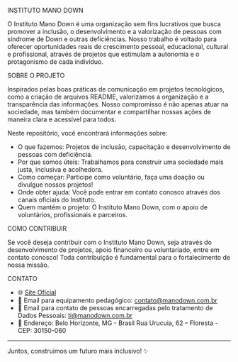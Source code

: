   INSTITUTO MANO DOWN

O Instituto Mano Down é uma organização sem fins lucrativos que busca promover a inclusão, o desenvolvimento e a valorização de pessoas com síndrome de Down e outras deficiências. Nosso trabalho é voltado para oferecer oportunidades reais de crescimento pessoal, educacional, cultural e profissional, através de projetos que estimulam a autonomia e o protagonismo de cada indivíduo.

  SOBRE O PROJETO

Inspirados pelas boas práticas de comunicação em projetos tecnológicos, como a criação de arquivos README, valorizamos a organização e a transparência das informações. Nosso compromisso é não apenas atuar na sociedade, mas também documentar e compartilhar nossas ações de maneira clara e acessível para todos.

Neste repositório, você encontrará informações sobre:

- O que fazemos: Projetos de inclusão, capacitação e desenvolvimento de pessoas com deficiência.
- Por que somos úteis: Trabalhamos para construir uma sociedade mais justa, inclusiva e acolhedora.
- Como começar: Participe como voluntário, faça uma doação ou divulgue nossos projetos!
- Onde obter ajuda: Você pode entrar em contato conosco através dos canais oficiais do Instituto.
- Quem mantém o projeto: O Instituto Mano Down, com o apoio de voluntários, profissionais e parceiros.

COMO CONTRIBUIR

Se você deseja contribuir com o Instituto Mano Down, seja através do desenvolvimento de projetos, apoio financeiro ou voluntariado, entre em contato conosco! Toda contribuição é fundamental para o fortalecimento de nossa missão.

CONTATO

- 🌐 [Site Oficial](https://manodown.com.br/#:~:text=O%20Instituto%20Mano%20Down%20acredita,mundo%20melhor%20e%20mais%20inclusivo.)
- 📧 Email para equipamento pedagógico: contato@manodown.com.br
- 📧 Email para contato de pessoas encarregadas pelo tratamento de Dados Pessoais: ti@manodown.com.br
- 📍 Endereço: Belo Horizonte, MG - Brasil Rua Urucuia, 62 – Floresta - CEP: 30150-060

---------------------------------------------------------------------------------------------------

Juntos, construímos um futuro mais inclusivo! ✨
